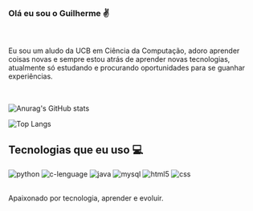 ### Olá eu sou o Guilherme ✌

<br><br>
Eu sou um aludo da UCB em Ciência da Computação, adoro aprender coisas novas e sempre estou atrás de aprender novas tecnologias, atualmente só estudando e procurando oportunidades para se guanhar experiências. 
<br><br>
##
![Anurag's GitHub stats](https://github-readme-stats.vercel.app/api?username=aSHUA0&show_icons=true&rank_icon=github&theme=dracula)

![Top Langs](https://github-readme-stats.vercel.app/api/top-langs/?username=aSHUA0&layout=compact&theme=dracula)
##

## Tecnologias que eu uso 💻

<div style="display: inline_block">
  <img align="center" alt="python" src="https://img.shields.io/badge/Python-14354C?style=for-the-badge&logo=python&logoColor=white" />
  <img align="center" alt="c-lenguage" src="https://img.shields.io/badge/C-00599C?style=for-the-badge&logo=c&logoColor=white" />
  <img align="center" alt="java" src="https://img.shields.io/badge/Java-ED8B00?style=for-the-badge&logo=openjdk&logoColor=white" />
  <img align="center" alt="mysql" src="https://img.shields.io/badge/MySQL-00000F?style=for-the-badge&logo=mysql&logoColor=white" />
  <img align="center" alt="html5" src="https://img.shields.io/badge/HTML5-E34F26?style=for-the-badge&logo=html5&logoColor=white" />
  <img align="center" alt="css" src="https://img.shields.io/badge/CSS3-1572B6?style=for-the-badge&logo=css3&logoColor=white" />
</div><br/>

Apaixonado por tecnologia, aprender e evoluir.
